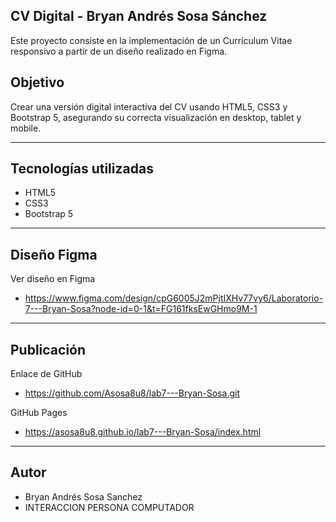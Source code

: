 ## CV Digital - Bryan Andrés Sosa Sánchez

Este proyecto consiste en la implementación de un Currículum Vitae responsivo a partir de un diseño realizado en Figma.

## Objetivo

Crear una versión digital interactiva del CV usando HTML5, CSS3 y Bootstrap 5, asegurando su correcta visualización en desktop, tablet y mobile.

---

## Tecnologías utilizadas

- HTML5  
- CSS3  
- Bootstrap 5   

---

## Diseño Figma

Ver diseño en Figma

- https://www.figma.com/design/cpG6005J2mPjtIXHv77vy6/Laboratorio-7---Bryan-Sosa?node-id=0-1&t=FG161fksEwGHmo9M-1

---

## Publicación

Enlace de GitHub

- https://github.com/Asosa8u8/lab7---Bryan-Sosa.git

GitHub Pages

- https://asosa8u8.github.io/lab7---Bryan-Sosa/index.html

---

## Autor

- Bryan Andrés Sosa Sanchez  
- INTERACCION PERSONA COMPUTADOR
